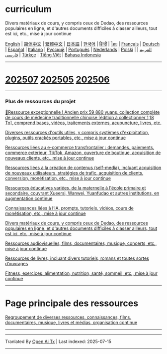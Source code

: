 # curriculum

Divers matériaux de cours, y compris ceux de Dedao, des ressources populaires en ligne, et d'autres documents difficiles à classer ailleurs, tout est ici, etc., mise à jour continue

[English](https://openaitx.github.io/view.html?user=mswnlz&project=curriculum&lang=en) | [简体中文](https://openaitx.github.io/view.html?user=mswnlz&project=curriculum&lang=zh-CN) | [繁體中文](https://openaitx.github.io/view.html?user=mswnlz&project=curriculum&lang=zh-TW) | [日本語](https://openaitx.github.io/view.html?user=mswnlz&project=curriculum&lang=ja) | [한국어](https://openaitx.github.io/view.html?user=mswnlz&project=curriculum&lang=ko) | [हिन्दी](https://openaitx.github.io/view.html?user=mswnlz&project=curriculum&lang=hi) | [ไทย](https://openaitx.github.io/view.html?user=mswnlz&project=curriculum&lang=th) | [Français](https://openaitx.github.io/view.html?user=mswnlz&project=curriculum&lang=fr) | [Deutsch](https://openaitx.github.io/view.html?user=mswnlz&project=curriculum&lang=de) | [Español](https://openaitx.github.io/view.html?user=mswnlz&project=curriculum&lang=es) | [Italiano](https://openaitx.github.io/view.html?user=mswnlz&project=curriculum&lang=it) | [Русский](https://openaitx.github.io/view.html?user=mswnlz&project=curriculum&lang=ru) | [Português](https://openaitx.github.io/view.html?user=mswnlz&project=curriculum&lang=pt) | [Nederlands](https://openaitx.github.io/view.html?user=mswnlz&project=curriculum&lang=nl) | [Polski](https://openaitx.github.io/view.html?user=mswnlz&project=curriculum&lang=pl) | [العربية](https://openaitx.github.io/view.html?user=mswnlz&project=curriculum&lang=ar) | [فارسی](https://openaitx.github.io/view.html?user=mswnlz&project=curriculum&lang=fa) | [Türkçe](https://openaitx.github.io/view.html?user=mswnlz&project=curriculum&lang=tr) | [Tiếng Việt](https://openaitx.github.io/view.html?user=mswnlz&project=curriculum&lang=vi) | [Bahasa Indonesia](https://openaitx.github.io/view.html?user=mswnlz&project=curriculum&lang=id)

-------------------

# [202507](https://raw.githubusercontent.com/mswnlz/curriculum/main/202507.md) [202505](https://raw.githubusercontent.com/mswnlz/curriculum/main/202505.md) [202506](https://raw.githubusercontent.com/mswnlz/curriculum/main/202506.md)

---------------
### Plus de ressources du projet

[🎁Ressource exceptionnelle ! Ancien prix 59 880 yuans, collection complète de cours de médecine traditionnelle chinoise [édition à collectionner 1,18 To], comprend bases, vidéos, traitements externes, acupuncture, livres, etc.](https://github.com/mswnlz/chinese-traditional)

[Diverses ressources d'outils utiles, y compris systèmes d'exploitation, plugins, outils crackés portables, etc., mise à jour continue](https://github.com/mswnlz/tools)

[Ressources liées au e-commerce transfrontalier : demandes, paiements, commerce extérieur, TikTok, Amazon, ouverture de boutique, acquisition de nouveaux clients, etc., mise à jour continue](https://github.com/mswnlz/cross-border)

[Ressources liées à la création de contenus (self-media), incluant acquisition de nouveaux utilisateurs, stratégies de trafic, acquisition de clients, conversion, monétisation, etc., mise à jour continue](https://github.com/mswnlz/self-media)

[Ressources éducatives variées, de la maternelle à l'école primaire et secondaire, couvrant Xueersi, Wanwei, Yuanfudao et autres institutions, en augmentation continue](https://github.com/mswnlz/edu-knowlege)

[Connaissances liées à l’IA, prompts, tutoriels, vidéos, cours de monétisation, etc., mise à jour continue](https://github.com/mswnlz/AIknowledge)

[Divers matériaux de cours, y compris ceux de Dedao, des ressources populaires en ligne, et d'autres documents difficiles à classer ailleurs, tout est ici, etc., mise à jour continue](https://github.com/mswnlz/curriculum)

[Ressources audiovisuelles, films, documentaires, musique, concerts, etc., mise à jour continue](https://github.com/mswnlz/movies)

[Ressources de livres, incluant divers tutoriels, romans et toutes sortes d’ouvrages](https://github.com/mswnlz/book)

[Fitness, exercices, alimentation, nutrition, santé, sommeil, etc., mise à jour continue](https://github.com/mswnlz/healthy)

---------------

# Page principale des ressources
[Regroupement de diverses ressources, connaissances, films, documentaires, musique, livres et médias, organisation continue](https://github.com/mswnlz)

---------------




---

Tranlated By [Open Ai Tx](https://github.com/OpenAiTx/OpenAiTx) | Last indexed: 2025-07-15

---
